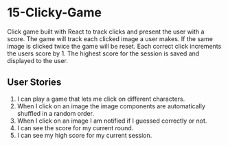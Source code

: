 # 15-Clicky-Game


Click game built with React to track clicks and present the user with a score. The game will track each clicked image a user makes. If the same image is clicked twice the game will be reset. Each correct click increments the users score by 1. The highest score for the session is saved and displayed to the user.

## User Stories

1. I can play a game that lets me click on different characters.
2. When I click on an image the image components are automatically shuffled in a random order.
3. When I click on an image I am notified if I guessed correctly or not.
4. I can see the score for my current round.
5. I can see my high score for my current session.